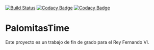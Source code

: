 
[![Build Status](https://travis-ci.org/Tranity06/Proyecto.svg?branch=desarrollo)](https://travis-ci.org/Tranity06/Proyecto)
[![Codacy Badge](https://api.codacy.com/project/badge/Coverage/2df2f999b1ec49e288b7a9cd2f7d009e)](https://www.codacy.com/app/PalomitasTime/Proyecto?utm_source=github.com&amp;utm_medium=referral&amp;utm_content=Tranity06/Proyecto&amp;utm_campaign=Badge_Coverage)
[![Codacy Badge](https://api.codacy.com/project/badge/Grade/2df2f999b1ec49e288b7a9cd2f7d009e)](https://www.codacy.com/app/PalomitasTime/Proyecto?utm_source=github.com&amp;utm_medium=referral&amp;utm_content=Tranity06/Proyecto&amp;utm_campaign=Badge_Grade)

# PalomitasTime
Este proyecto es un trabajo de fin de grado para el Rey Fernando VI.